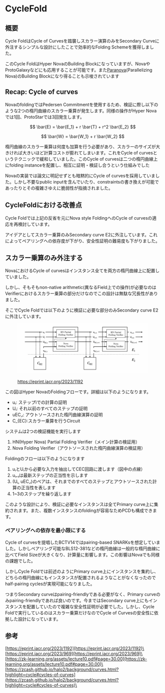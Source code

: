 # CycleFold

## 概要

Cycle FoldはCycle of Curvesを踏襲しスカラー演算のみをSecondary Curveに外注するシンプルな設計にしたことで効率的なFolding Schemeを獲得しました。

このCycle FoldはHyper NovaのBuilding Blockになっていますが、NovaやProtoGalaxyなどにも応用することが可能です。また[Paranova](https://zkresear.ch/t/parallelizing-nova-visualizations-and-mental-models-behind-paranova/198)(Parallelizing Nova)のBuilding Blockになり得ることも示唆されています

## Recap: Cycle of curves

NovaのfoldingではPedersen Commitmentを使用するため、検証に際し以下のような2つの楕円曲線のスカラー乗算が発生します。同様の操作がHyper Novaでは1回、ProtoStarでは3回発生します。

$$
\bar{E} = \bar{E_1} + r \bar{T} + r^2 \bar{E_2}
$$

$$
\bar{W} = \bar{W_1} + r \bar{W_2}
$$

楕円曲線のスカラー乗算は何度も加算を行う必要があり、スカラーのサイズが大きければ大きいほど計算コストが膨れてしまいます。これをCycle of curvesというテクニックで緩和していました。このCycle of curvesは二つの楕円曲線上にfolding instanceを配置し、相互に証明・検証し合うという仕組みでした



Novaの実装では論文に明記せずとも暗黙的にCycle of curvesを採用していました。しかし不要なpublic inputを含んでいたり、constraintsの書き換えが可能であったりとその複雑さゆえに脆弱性が指摘されました。

## CycleFoldにおける改善点

Cycle Foldでは上記の反省を元にNova style FoldingへのCycle of curvesの適応を再検討しています。

アイデアとしてスカラー乗算のみSecondary curve E2に外注しています。これによってペアリングへの依存度が下がり、安全性証明の難易度も下がりました。

## スカラー乗算のみ外注する

NovaにおけるCycle of curvesはインスタンス全てを両方の楕円曲線上に配置していました。

しかし、そもそもnon-native arithmetic(異なるField上での操作)が必要なのはVerifierにおけるスカラー乗算の部分だけなのでこの設計は無駄な冗長性がありました。

そこでCycle Foldでは以下のように検証に必要な部分のみSecondary curve E2に外注しています。

<figure><img src="../../.gitbook/assets/image (2) (1).png" alt=""><figcaption><p><a href="https://eprint.iacr.org/2023/1192">https://eprint.iacr.org/2023/1192</a></p></figcaption></figure>

この図はHyper NovaのFoldingフローです。詳細は以下のようになります。

* uᵢ: ステップiでの計算の証明
* Uᵢ: それ以前のすべてのステップの証明
* uEC,ᵢ: アウトソースされた楕円曲線演算の証明
* C\_{EC}:スカラー乗算を行うCircuit

システムは2つの検証機能を実行します

1. HN(Hyper Nova) Partial Folding Verifier（メイン計算の検証用）
2. Nova Folding Verifier（アウトソースされた楕円曲線演算の検証用）

Foldingのフローは以下のようになります

1. uᵢとUᵢから必要な入力を抽出してCEC回路に渡します（図中の点線）
2. uᵢ₊₁は最新ステップの正当性を示します
3. (Uᵢ, uEC,ᵢ)のペアは、それまでのすべてのステップとアウトソースされた計算の正当性を表します
4. 1\~3のステップを繰り返します

このような設計により、検証に必要なインスタンスは全てPrimary curve上に集約されます。また、複数インスタンスのfoldingが容易なためPCDも構成できます。

### ペアリングへの依存を最小限にする

Cycle of curvesを提唱したBCTV14ではpairing-based SNARKsを想定していました。しかしペアリング可能なBLS12-381などの楕円曲線は一般的な楕円曲線に比べてField Sizeが大きくなり、計算量に影響します。この影響はNovaでも同様の課題でした。

しかしCycle Foldでは前述のようにPrimary curve上にインスタンスを集約し、どちらの楕円曲線にもインスタンスが配置されるようなことがなくなったのでhalf-pairing cyclesが実現可能になりました。

つまりSecondary curveはpairing-friendlyである必要がなく、Primary curveのみpairing-friendlyであれば良いのです。今まではSecondary curve上にもインスタンスを配置していたので複雑な安全性証明が必要でした。しかし、Cycle Foldで実行しているのはスカラー乗算だけなのでCycle of Curvesの安全性に依拠した設計になっています。

## 参考

[https://eprint.iacr.org/2023/1192](https://eprint.iacr.org/2023/1192)\
[https://eprint.iacr.org/2023/969](https://eprint.iacr.org/2023/969)\
[https://zk-learning.org/assets/lecture10.pdf#page=30.00](https://zk-learning.org/assets/lecture10.pdf#page=30.00)\
[https://zcash.github.io/halo2/background/curves.html?highlight=cycle#cycles-of-curves](https://zcash.github.io/halo2/background/curves.html?highlight=cycle#cycles-of-curves)\
